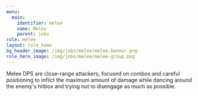 ```yaml
---
menu:
  main:
    identifier: melee
    name: Melee
    parent: jobs
role: melee
layout: role_home
bg_header_image: /img/jobs/melee/melee-banner.png
role_hero_image: /img/jobs/melee/melee-group.png
---
```

Melee DPS are close-range attackers, focused on combos and careful positioning to inflict the maximum amount of damage while dancing around the enemy's hitbox and trying not to disengage as much as possible.